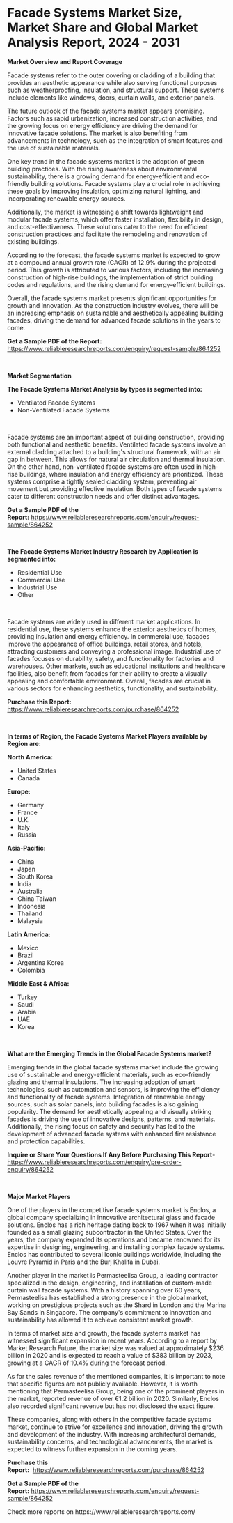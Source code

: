 <p><h1>Facade Systems Market Size, Market Share and Global Market Analysis Report, 2024 - 2031</h1></p><p><strong>Market Overview and Report Coverage</strong></p>
<p><p>Facade systems refer to the outer covering or cladding of a building that provides an aesthetic appearance while also serving functional purposes such as weatherproofing, insulation, and structural support. These systems include elements like windows, doors, curtain walls, and exterior panels.</p><p>The future outlook of the facade systems market appears promising. Factors such as rapid urbanization, increased construction activities, and the growing focus on energy efficiency are driving the demand for innovative facade solutions. The market is also benefiting from advancements in technology, such as the integration of smart features and the use of sustainable materials.</p><p>One key trend in the facade systems market is the adoption of green building practices. With the rising awareness about environmental sustainability, there is a growing demand for energy-efficient and eco-friendly building solutions. Facade systems play a crucial role in achieving these goals by improving insulation, optimizing natural lighting, and incorporating renewable energy sources.</p><p>Additionally, the market is witnessing a shift towards lightweight and modular facade systems, which offer faster installation, flexibility in design, and cost-effectiveness. These solutions cater to the need for efficient construction practices and facilitate the remodeling and renovation of existing buildings.</p><p>According to the forecast, the facade systems market is expected to grow at a compound annual growth rate (CAGR) of 12.9% during the projected period. This growth is attributed to various factors, including the increasing construction of high-rise buildings, the implementation of strict building codes and regulations, and the rising demand for energy-efficient buildings.</p><p>Overall, the facade systems market presents significant opportunities for growth and innovation. As the construction industry evolves, there will be an increasing emphasis on sustainable and aesthetically appealing building facades, driving the demand for advanced facade solutions in the years to come.</p></p>
<p><strong>Get a Sample PDF of the Report:</strong> <a href="https://www.reliableresearchreports.com/enquiry/request-sample/864252">https://www.reliableresearchreports.com/enquiry/request-sample/864252</a></p>
<p>&nbsp;</p>
<p><strong>Market Segmentation</strong></p>
<p><strong>The Facade Systems Market Analysis by types is segmented into:</strong></p>
<p><ul><li>Ventilated Facade Systems</li><li>Non-Ventilated Facade Systems</li></ul></p>
<p>&nbsp;</p>
<p><p>Facade systems are an important aspect of building construction, providing both functional and aesthetic benefits. Ventilated facade systems involve an external cladding attached to a building's structural framework, with an air gap in between. This allows for natural air circulation and thermal insulation. On the other hand, non-ventilated facade systems are often used in high-rise buildings, where insulation and energy efficiency are prioritized. These systems comprise a tightly sealed cladding system, preventing air movement but providing effective insulation. Both types of facade systems cater to different construction needs and offer distinct advantages.</p></p>
<p><strong>Get a Sample PDF of the Report:</strong>&nbsp;<a href="https://www.reliableresearchreports.com/enquiry/request-sample/864252">https://www.reliableresearchreports.com/enquiry/request-sample/864252</a></p>
<p>&nbsp;</p>
<p><strong>The Facade Systems Market Industry Research by Application is segmented into:</strong></p>
<p><ul><li>Residential Use</li><li>Commercial Use</li><li>Industrial Use</li><li>Other</li></ul></p>
<p>&nbsp;</p>
<p><p>Facade systems are widely used in different market applications. In residential use, these systems enhance the exterior aesthetics of homes, providing insulation and energy efficiency. In commercial use, facades improve the appearance of office buildings, retail stores, and hotels, attracting customers and conveying a professional image. Industrial use of facades focuses on durability, safety, and functionality for factories and warehouses. Other markets, such as educational institutions and healthcare facilities, also benefit from facades for their ability to create a visually appealing and comfortable environment. Overall, facades are crucial in various sectors for enhancing aesthetics, functionality, and sustainability.</p></p>
<p><strong>Purchase this Report:</strong>&nbsp; <a href="https://www.reliableresearchreports.com/purchase/864252">https://www.reliableresearchreports.com/purchase/864252</a></p>
<p>&nbsp;</p>
<p><strong>In terms of Region, the Facade Systems Market Players available by Region are:</strong></p>
<p>
    <p> <strong> North America: </strong>
        <ul>
            <li>United States</li>
            <li>Canada</li>
        </ul>
        </p> 
    <p> <strong> Europe: </strong>
        <ul>
            <li>Germany</li>
            <li>France</li>
            <li>U.K.</li>
            <li>Italy</li>
            <li>Russia</li>
        </ul>
        </p> 
    <p> <strong> Asia-Pacific: </strong>
        <ul>
            <li>China</li>
            <li>Japan</li>
            <li>South Korea</li>
            <li>India</li>
            <li>Australia</li>
            <li>China Taiwan</li>
            <li>Indonesia</li>
            <li>Thailand</li>
            <li>Malaysia</li>
        </ul>
        </p> 
    <p> <strong> Latin America: </strong>
        <ul>
            <li>Mexico</li>
            <li>Brazil</li>
            <li>Argentina Korea</li>
            <li>Colombia</li>
        </ul>
        </p> 
    <p> <strong> Middle East & Africa: </strong>
        <ul>
            <li>Turkey</li>
            <li>Saudi</li>
            <li>Arabia</li>
            <li>UAE</li>
            <li>Korea</li>
        </ul>
    </p>
    </p>
<p>&nbsp;</p>
<p><strong>What are the Emerging Trends in the Global Facade Systems market?</strong></p>
<p><p>Emerging trends in the global facade systems market include the growing use of sustainable and energy-efficient materials, such as eco-friendly glazing and thermal insulations. The increasing adoption of smart technologies, such as automation and sensors, is improving the efficiency and functionality of facade systems. Integration of renewable energy sources, such as solar panels, into building facades is also gaining popularity. The demand for aesthetically appealing and visually striking facades is driving the use of innovative designs, patterns, and materials. Additionally, the rising focus on safety and security has led to the development of advanced facade systems with enhanced fire resistance and protection capabilities.</p></p>
<p><strong>Inquire or Share Your Questions If Any Before Purchasing This Report</strong>- <a href="https://www.reliableresearchreports.com/enquiry/pre-order-enquiry/864252">https://www.reliableresearchreports.com/enquiry/pre-order-enquiry/864252</a></p>
<p>&nbsp;</p>
<p><strong>Major Market Players</strong></p>
<p><p>One of the players in the competitive facade systems market is Enclos, a global company specializing in innovative architectural glass and facade solutions. Enclos has a rich heritage dating back to 1967 when it was initially founded as a small glazing subcontractor in the United States. Over the years, the company expanded its operations and became renowned for its expertise in designing, engineering, and installing complex facade systems. Enclos has contributed to several iconic buildings worldwide, including the Louvre Pyramid in Paris and the Burj Khalifa in Dubai.</p><p>Another player in the market is Permasteelisa Group, a leading contractor specialized in the design, engineering, and installation of custom-made curtain wall facade systems. With a history spanning over 60 years, Permasteelisa has established a strong presence in the global market, working on prestigious projects such as the Shard in London and the Marina Bay Sands in Singapore. The company's commitment to innovation and sustainability has allowed it to achieve consistent market growth.</p><p>In terms of market size and growth, the facade systems market has witnessed significant expansion in recent years. According to a report by Market Research Future, the market size was valued at approximately $236 billion in 2020 and is expected to reach a value of $383 billion by 2023, growing at a CAGR of 10.4% during the forecast period.</p><p>As for the sales revenue of the mentioned companies, it is important to note that specific figures are not publicly available. However, it is worth mentioning that Permasteelisa Group, being one of the prominent players in the market, reported revenue of over €1.2 billion in 2020. Similarly, Enclos also recorded significant revenue but has not disclosed the exact figure.</p><p>These companies, along with others in the competitive facade systems market, continue to strive for excellence and innovation, driving the growth and development of the industry. With increasing architectural demands, sustainability concerns, and technological advancements, the market is expected to witness further expansion in the coming years.</p></p>
<p><strong>Purchase this Report:</strong>&nbsp;&nbsp;<a href="https://www.reliableresearchreports.com/purchase/864252">https://www.reliableresearchreports.com/purchase/864252</a></p>
<p></p>
<p><strong>Get a Sample PDF of the Report:</strong>&nbsp;<a href="https://www.reliableresearchreports.com/enquiry/request-sample/864252">https://www.reliableresearchreports.com/enquiry/request-sample/864252</a></p>
<p>Check more reports on https://www.reliableresearchreports.com/</p>